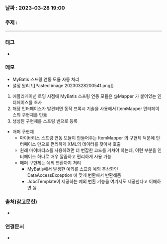 ### 날짜 : 2023-03-28 19:00
### 주제 :
---
### 태그
* 

### 메모
* MyBatis 스프링 연동 모듈 자동 처리
* 설정 원리
![[Pasted image 20230328200541.png]]
1. 애플리케이션 로딩 시점에 MyBatis 스프링 연동 모듈은 @Mapper 가 붙어있는 인터페이스를 조사
2. 해당 인터페이스가 발견되면 동적 프록시 기술을 사용해서 ItemMapper 인터페이스의 구현체를 만듦
3. 생성된 구현체를 스프링 빈으로 등록

* 매퍼 구현체
	* 마이바티스 스프링 연동 모듈이 만들어주는 ItemMapper 의 구현체 덕분에 인터페이스 만으로 편리하게 XML의 데이터를 찾아서 호출 
	* 원래 마이바티스를 사용하려면 더 번잡한 코드를 거쳐야 하는데, 이런 부분을 인터페이스 하나로 매우 깔끔하고 편리하게 사용 가능 
	* 매퍼 구현체는 예외 변환까지 처리
		* MyBatis에서 발생한 예외를 스프링 예외 추상화인 DataAccessException 에 맞게 변환해서 반환해줌
		* JdbcTemplate이 제공하는 예외 변환 기능을 여기서도 제공한다고 이해하면 됨

### 출처(참고문헌)
-  

### 연결문서
- 